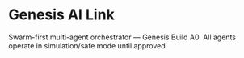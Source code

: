 # Genesis AI Link
Swarm-first multi-agent orchestrator — Genesis Build A0. All agents operate in simulation/safe mode until approved.
